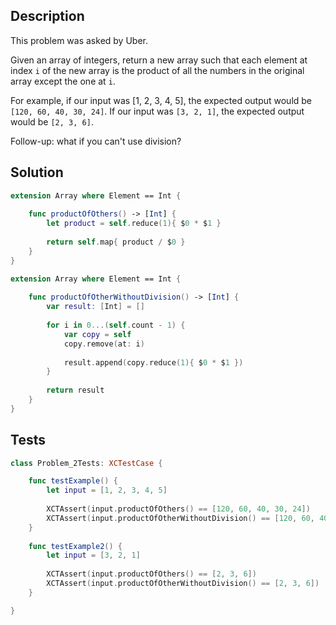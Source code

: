 ## Description

This problem was asked by Uber.

Given an array of integers, return a new array such that each element at index `i` of the new array is the product of all the numbers in the original array except the one at `i`.

For example, if our input was [1, 2, 3, 4, 5], the expected output would be `[120, 60, 40, 30, 24]`. If our input was `[3, 2, 1]`, the expected output would be `[2, 3, 6]`.

Follow-up: what if you can't use division?

## Solution

```swift
extension Array where Element == Int {
    
    func productOfOthers() -> [Int] {
        let product = self.reduce(1){ $0 * $1 }
        
        return self.map{ product / $0 }
    }
}

extension Array where Element == Int {
    
    func productOfOtherWithoutDivision() -> [Int] {
        var result: [Int] = []
        
        for i in 0...(self.count - 1) {
            var copy = self
            copy.remove(at: i)
            
            result.append(copy.reduce(1){ $0 * $1 })
        }
        
        return result
    }
}
```

## Tests

```swift
class Problem_2Tests: XCTestCase {

    func testExample() {
        let input = [1, 2, 3, 4, 5]
        
        XCTAssert(input.productOfOthers() == [120, 60, 40, 30, 24])
        XCTAssert(input.productOfOtherWithoutDivision() == [120, 60, 40, 30, 24])
    }
    
    func testExample2() {
        let input = [3, 2, 1]
        
        XCTAssert(input.productOfOthers() == [2, 3, 6])
        XCTAssert(input.productOfOtherWithoutDivision() == [2, 3, 6])
    }

}
```